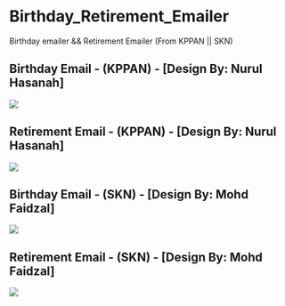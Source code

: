 # Birthday_Retirement_Emailer
Birthday emailer &amp;&amp; Retirement Emailer (From KPPAN || SKN)

## Birthday Email - (KPPAN) - [Design By: Nurul Hasanah] ##
<img src="https://github.com/zF-9/Birthday_Retirement_Emailer/blob/0b30384b16e4ccd3df9e98af026c536a9f695dfe/birthday_screenshot.png">

## Retirement Email - (KPPAN) - [Design By: Nurul Hasanah] ##
<img src="https://github.com/zF-9/Birthday_Retirement_Emailer/blob/0b30384b16e4ccd3df9e98af026c536a9f695dfe/retirement_screenshot.png">


## Birthday Email - (SKN) - [Design By: Mohd Faidzal] ##
<img src="https://github.com/zF-9/Birthday_Retirement_Emailer/blob/c6ae29b00af4bc04ed7f331c4f452c91bf2d4fee/Birthday%20New.png">

## Retirement Email - (SKN) - [Design By: Mohd Faidzal] ##
<img src="https://github.com/zF-9/Birthday_Retirement_Emailer/blob/c6ae29b00af4bc04ed7f331c4f452c91bf2d4fee/Bersara%20New.png">

